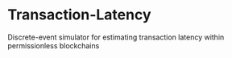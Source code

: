# Transaction-Latency
Discrete-event simulator for estimating transaction latency within permissionless blockchains
